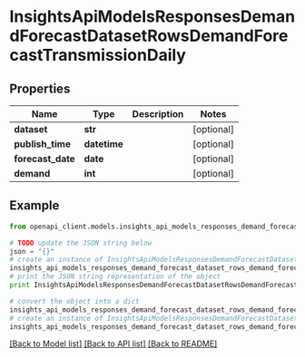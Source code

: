# InsightsApiModelsResponsesDemandForecastDatasetRowsDemandForecastTransmissionDaily


## Properties
Name | Type | Description | Notes
------------ | ------------- | ------------- | -------------
**dataset** | **str** |  | [optional] 
**publish_time** | **datetime** |  | [optional] 
**forecast_date** | **date** |  | [optional] 
**demand** | **int** |  | [optional] 

## Example

```python
from openapi_client.models.insights_api_models_responses_demand_forecast_dataset_rows_demand_forecast_transmission_daily import InsightsApiModelsResponsesDemandForecastDatasetRowsDemandForecastTransmissionDaily

# TODO update the JSON string below
json = "{}"
# create an instance of InsightsApiModelsResponsesDemandForecastDatasetRowsDemandForecastTransmissionDaily from a JSON string
insights_api_models_responses_demand_forecast_dataset_rows_demand_forecast_transmission_daily_instance = InsightsApiModelsResponsesDemandForecastDatasetRowsDemandForecastTransmissionDaily.from_json(json)
# print the JSON string representation of the object
print InsightsApiModelsResponsesDemandForecastDatasetRowsDemandForecastTransmissionDaily.to_json()

# convert the object into a dict
insights_api_models_responses_demand_forecast_dataset_rows_demand_forecast_transmission_daily_dict = insights_api_models_responses_demand_forecast_dataset_rows_demand_forecast_transmission_daily_instance.to_dict()
# create an instance of InsightsApiModelsResponsesDemandForecastDatasetRowsDemandForecastTransmissionDaily from a dict
insights_api_models_responses_demand_forecast_dataset_rows_demand_forecast_transmission_daily_form_dict = insights_api_models_responses_demand_forecast_dataset_rows_demand_forecast_transmission_daily.from_dict(insights_api_models_responses_demand_forecast_dataset_rows_demand_forecast_transmission_daily_dict)
```
[[Back to Model list]](../README.md#documentation-for-models) [[Back to API list]](../README.md#documentation-for-api-endpoints) [[Back to README]](../README.md)


